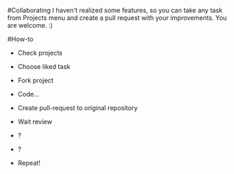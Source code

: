 #Collaborating
I haven't realized some features, so you can take any task from Projects menu and create a pull request with your improvements. You are welcome. :)

#How-to

* Check projects

* Choose liked task

* Fork project

* Code...

* Create pull-request to original repository

* Wait review

* ?

* ?

* Repeat!
